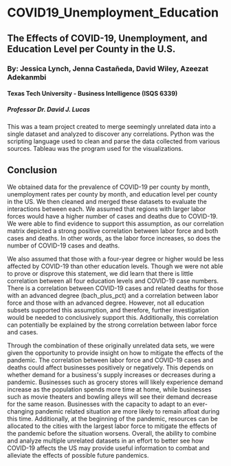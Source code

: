 # COVID19_Unemployment_Education
## The Effects of COVID-19, Unemployment, and Education Level per County in the U.S.
### By: Jessica Lynch, Jenna Castañeda, David Wiley, Azeezat Adekanmbi
#### Texas Tech University - Business Intelligence (ISQS 6339)
##### Professor Dr. David J. Lucas

This was a team project created to merge seemingly unrelated data into a single dataset and analyzed to discover any correlations. Python was the scripting language used to clean and parse the data collected from various sources. Tableau was the program used for the visualizations.

## Conclusion

We obtained data for the prevalence of COVID-19 per county by month, unemployment rates per county by month, and education level per county in the US. We then cleaned and merged these datasets to evaluate the interactions between each. We assumed that regions with larger labor forces would have a higher number of cases and deaths due to COVID-19. We were able to find evidence to support this assumption, as our correlation matrix depicted a strong positive correlation between labor force and both cases and deaths. In other words, as the labor force increases, so does the number of COVID-19 cases and deaths.

We also assumed that those with a four-year degree or higher would be less affected by COVID-19 than other education levels. Though we were not able to prove or disprove this statement, we did learn that there is little correlation between all four education levels and COVID-19 case numbers. There is a correlation between COVID-19 cases and related deaths for those with an advanced degree (bach_plus_pct) and a correlation between labor force and those with an advanced degree. However, not all education subsets supported this assumption, and therefore, further investigation would be needed to conclusively support this. Additionally, this correlation can potentially be explained by the strong correlation between labor force and cases.

Through the combination of these originally unrelated data sets, we were given the opportunity to provide insight on how to mitigate the effects of the pandemic. The correlation between labor force and COVID-19 cases and deaths could affect businesses positively or negatively. This depends on whether demand for a business's supply increases or decreases during a pandemic. Businesses such as grocery stores will likely experience demand increase as the population spends more time at home, while businesses such as movie theaters and bowling alleys will see their demand decrease for the same reason. Businesses with the capacity to adapt to an ever-changing pandemic related situation are more likely to remain afloat during this time. Additionally, at the beginning of the pandemic, resources can be allocated to the cities with the largest labor force to mitigate the effects of the pandemic before the situation worsens. Overall, the ability to combine and analyze multiple unrelated datasets in an effort to better see how COVID-19 affects the US may provide useful information to combat and alleviate the effects of possible future pandemics.
